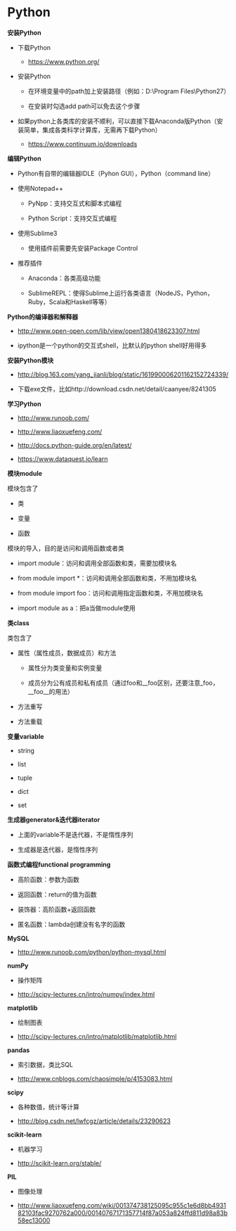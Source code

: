 ﻿# Python

**安装Python**

 - 下载Python
  
   - https://www.python.org/
 
 - 安装Python
 
   - 在环境变量中的path加上安装路径（例如：D:\Program Files\Python27）
   
   - 在安装时勾选add path可以免去这个步骤
 
 - 如果python上各类库的安装不顺利，可以直接下载Anaconda版Python（安装简单，集成各类科学计算库，无需再下载Python）
 
   - https://www.continuum.io/downloads

**编辑Python**

 - Python有自带的编辑器IDLE（Pyhon GUI），Python（command line）
 
 - 使用Notepad++

   - PyNpp：支持交互式和脚本式编程
 
   - Python Script：支持交互式编程
 
 - 使用Sublime3
 
   - 使用插件前需要先安装Package Control

 - 推荐插件
  
    - Anaconda：各类高级功能
  
    - SublimeREPL：使得Sublime上运行各类语言（NodeJS，Python，Ruby，Scala和Haskell等等）

**Python的编译器和解释器**

 - http://www.open-open.com/lib/view/open1380418623307.html

 - ipython是一个python的交互式shell，比默认的python shell好用得多

**安装Python模块**

 -  http://blog.163.com/yang_jianli/blog/static/161990006201162152724339/

 - 下载exe文件，比如http://download.csdn.net/detail/caanyee/8241305

**学习Python**
 
 - http://www.runoob.com/
 
 - http://www.liaoxuefeng.com/

 - http://docs.python-guide.org/en/latest/
 
 - https://www.dataquest.io/learn 
 
**模块module**

模块包含了

 - 类
 
 - 变量

 - 函数
 
模块的导入，目的是访问和调用函数或者类

 - import module：访问和调用全部函数和类，需要加模块名
 
 - from module import *：访问和调用全部函数和类，不用加模块名
 
 - from module import foo：访问和调用指定函数和类，不用加模块名

 - import module as a：把a当做module使用

**类class**

类包含了

 - 属性（属性成员，数据成员）和方法

   - 属性分为类变量和实例变量
  
   - 成员分为公有成员和私有成员（通过foo和\__foo区别，还要注意\_foo，\__foo\__的用法）
 
 - 方法重写
 
 - 方法重载 

**变量variable**

 - string

 - list
 
 - tuple
 
 - dict
 
 - set
 
**生成器generator&迭代器iterator**

 - 上面的variable不是迭代器，不是惰性序列
 
 - 生成器是迭代器，是惰性序列 

**函数式编程functional programming**

 - 高阶函数：参数为函数
 
 - 返回函数：return的值为函数
 
 - 装饰器：高阶函数+返回函数
 
 - 匿名函数：lambda创建没有名字的函数

**MySQL**

 - http://www.runoob.com/python/python-mysql.html
 
**numPy**

 - 操作矩阵

 - http://scipy-lectures.cn/intro/numpy/index.html

**matplotlib**

 - 绘制图表

 - http://scipy-lectures.cn/intro/matplotlib/matplotlib.html

**pandas**

 - 索引数据，类比SQL

 - http://www.cnblogs.com/chaosimple/p/4153083.html

**scipy**

 - 各种数值，统计等计算

 - http://blog.csdn.net/lwfcgz/article/details/23290623

**scikit-learn**

 - 机器学习
 
 - http://scikit-learn.org/stable/

**PIL**

 - 图像处理

 - http://www.liaoxuefeng.com/wiki/001374738125095c955c1e6d8bb493182103fac9270762a000/00140767171357714f87a053a824ffd811d98a83b58ec13000
 
